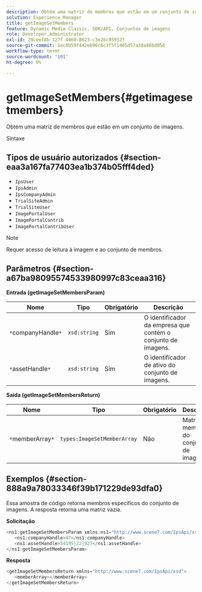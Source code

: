 ```yaml
---
description: Obtém uma matriz de membros que estão em um conjunto de imagens.
solution: Experience Manager
title: getImageSetMembers
feature: Dynamic Media Classic, SDK/API, Conjuntos de imagens
role: Developer,Administrator
exl-id: 29ceef8b-127f-4460-8623-c3e26c959327
source-git-commit: 1ec8b59f442eb96c6c3f5f1405d57a38a86bd056
workflow-type: tm+mt
source-wordcount: '101'
ht-degree: 0%

---
```


# getImageSetMembers{#getimagesetmembers}

Obtém uma matriz de membros que estão em um conjunto de imagens.

Sintaxe

## Tipos de usuário autorizados {#section-eaa3a167fa77403ea1b374b05fff4ded}

* `IpsUser`
* `IpsAdmin`
* `IpsCompanyAdmin`
* `TrialSiteAdmin`
* `TrialSiteUser`
* `ImagePortalUser`
* `ImagePortalContrib`
* `ImagePortalContribUser`

>[!NOTE]
>
>Requer acesso de leitura à imagem e ao conjunto de membros.

## Parâmetros {#section-a67ba98095574533980997c83ceaa316}

**Entrada (getImageSetMembersParam)**

| Nome | Tipo | Obrigatório | Descrição |
|---|---|---|---|
| `*`companyHandle`*` | `xsd:string` | Sim | O identificador da empresa que contém o conjunto de imagens. |
| `*`assetHandle`*` | `xsd:string` | Sim | O identificador de ativo do conjunto de imagens. |

**Saída (getImageSetMembersReturn)**

| Nome | Tipo | Obrigatório | Descrição |
|---|---|---|---|
| `*`memberArray`*` | `types:ImageSetMemberArray` | Não | Matriz de membros do conjunto de imagens. |

## Exemplos {#section-888a9a78033346f39b171229de93dfa0}

Essa amostra de código retorna membros específicos do conjunto de imagens. A resposta retorna uma matriz vazia.

**Solicitação**

```java
<ns1:getImageSetMembersParam xmlns:ns1="http://www.scene7.com/IpsApi/xsd">
   <ns1:companyHandle>47</ns1:companyHandle>
   <ns1:assetHandle>34195|22|927</ns1:assetHandle>
</ns1:getImageSetMembersParam>
```

**Resposta**

```java
<getImageSetMembersReturn xmlns="http://www.scene7.com/IpsApi/xsd">
   <memberArray></memberArray>
</getImageSetMembersReturn>
```
